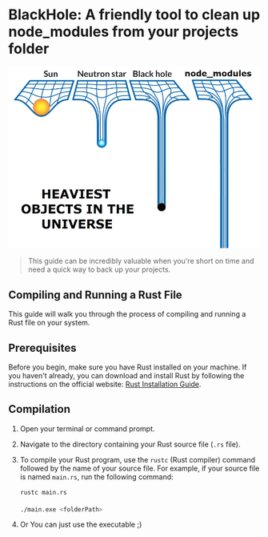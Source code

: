 # BlackHole: A friendly tool to clean up node_modules from your projects folder

![Meme](assets/meme.webp)




> This guide can be incredibly valuable when you're short on time and need a quick way to back up your projects.

## Compiling and Running a Rust File

This guide will walk you through the process of compiling and running a Rust file on your system.

## Prerequisites

Before you begin, make sure you have Rust installed on your machine. If you haven't already, you can download and install Rust by following the instructions on the official website: [Rust Installation Guide](https://www.rust-lang.org/tools/install).

## Compilation

1. Open your terminal or command prompt.

2. Navigate to the directory containing your Rust source file (`.rs` file).

3. To compile your Rust program, use the `rustc` (Rust compiler) command followed by the name of your source file. For example, if your source file is named `main.rs`, run the following command:

   ```bash
   rustc main.rs 

   ./main.exe <folderPath>

4. Or You can just use the executable ;)
